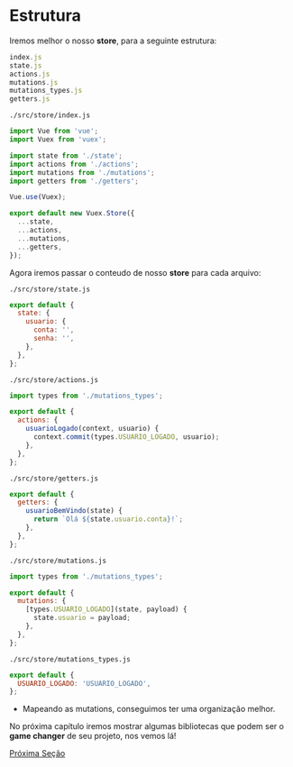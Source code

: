 # Estrutura

Iremos melhor o nosso **store**, para a seguinte estrutura:

```js
index.js
state.js
actions.js
mutations.js
mutations_types.js
getters.js
```

`./src/store/index.js`

```js
import Vue from 'vue';
import Vuex from 'vuex';

import state from './state';
import actions from './actions';
import mutations from './mutations';
import getters from './getters';

Vue.use(Vuex);

export default new Vuex.Store({
  ...state,
  ...actions,
  ...mutations,
  ...getters,
});
```

Agora iremos passar o conteudo de nosso **store** para cada arquivo:

`./src/store/state.js`

```js
export default {
  state: {
    usuario: {
      conta: '',
      senha: '',
    },
  },
};
```

`./src/store/actions.js`

```js
import types from './mutations_types';

export default {
  actions: {
    usuarioLogado(context, usuario) {
      context.commit(types.USUARIO_LOGADO, usuario);
    },
  },
};

```

`./src/store/getters.js`

```js
export default {
  getters: {
    usuarioBemVindo(state) {
      return `Olá ${state.usuario.conta}!`;
    },
  },
};
```

`./src/store/mutations.js`

```js
import types from './mutations_types';

export default {
  mutations: {
    [types.USUARIO_LOGADO](state, payload) {
      state.usuario = payload;
    },
  },
};
```

`./src/store/mutations_types.js`

```js
export default {
  USUARIO_LOGADO: 'USUARIO_LOGADO',
};
```

* Mapeando as mutations, conseguimos ter uma organização melhor.

No próxima capítulo iremos mostrar algumas bibliotecas que podem ser o **game changer** de seu projeto, nos vemos lá!

[Próxima Seção](./8-Modules.md)
